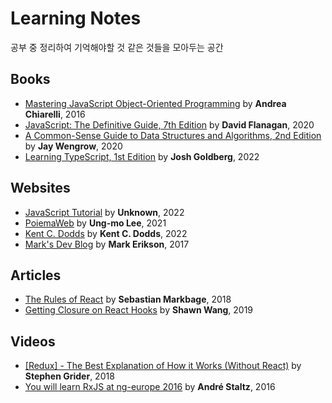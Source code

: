 # Learning Notes

공부 중 정리하여 기억해야할 것 같은 것들을 모아두는 공간

## Books

- [Mastering JavaScript Object-Oriented Programming](books/Mastering%20JavaScript%20Object-Oriented%20Programming) by **Andrea Chiarelli**, 2016
- [JavaScript: The Definitive Guide, 7th Edition](books/JavaScript-The%20Definitive%20Guide%2C%207th%20Edition) by **David Flanagan**, 2020
- [A Common-Sense Guide to Data Structures and Algorithms, 2nd Edition](books/A%20Common-Sense%20Guide%20to%20Data%20Structures%20and%20Algorithms%2C%202nd%20Edition) by **Jay Wengrow**, 2020
- [Learning TypeScript, 1st Edition](books/Learning%20TypeScript/) by **Josh Goldberg**, 2022

## Websites

- [JavaScript Tutorial](websites/JavaScript-Tutorial) by **Unknown**, 2022
- [PoiemaWeb](websites/PoiemaWeb) by **Ung-mo Lee**, 2021
- [Kent C. Dodds](websites/Kent%20C.%20Dodds) by **Kent C. Dodds**, 2022
- [Mark's Dev Blog](websites/Mark's%20Dev%20Blog) by **Mark Erikson**, 2017

## Articles

- [The Rules of React](articles/The%20Rules%20of%20React.md) by **Sebastian Markbage**, 2018
- [Getting Closure on React Hooks](articles/Getting%20Closure%20on%20React%20Hooks.md) by **Shawn Wang**, 2019

## Videos

- [[Redux] - The Best Explanation of How it Works (Without React)](videos/[Redux]%20-%20The%20Best%20Explanation%20of%20How%20it%20Works) by **Stephen Grider**, 2018
- [You will learn RxJS at ng-europe 2016](videos/You%20will%20learn%20RxJS%20at%20ng-europe%202016/) by **André Staltz**, 2016
